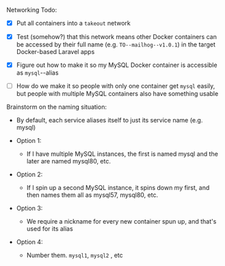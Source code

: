 Networking Todo:

- [x] Put all containers into a `takeout` network
- [x] Test (somehow?) that this network means other Docker containers can be accessed by their full name (e.g. `TO--mailhog--v1.0.1`) in the target Docker-based Laravel apps
- [x] Figure out how to make it so my MySQL Docker container is accessible as `mysql`--alias
- [ ] How do we make it so people with only one container get `mysql` easily, but people with multiple MySQL containers also have something usable
   
   
  
Brainstorm on the naming situation:
- By default, each service aliases itself to just its service name (e.g. mysql)
- Option 1:
    - If I have multiple MySQL instances, the first is named mysql and the later are named mysql80, etc.

- Option 2:
    -  If I spin up a second MySQL instance, it spins down my first, and then names them all as mysql57, mysql80, etc.

- Option 3:
    - We require a nickname for every new container spun up, and that's used for its alias

- Option 4:
    - Number them. `mysql1`, `mysql2` ,
    etc
